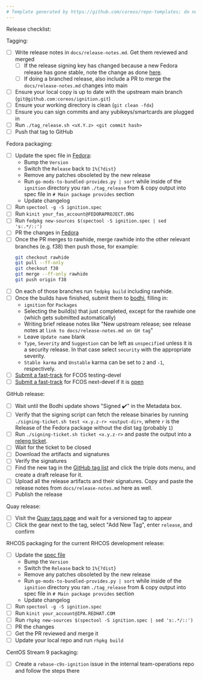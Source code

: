 ```yaml
---
# Template generated by https://github.com/coreos/repo-templates; do not edit downstream
---
```


Release checklist:

Tagging:
 - [ ] Write release notes in `docs/release-notes.md`. Get them reviewed and merged
   - [ ] If the release signing key has changed because a new Fedora release has gone stable, note the change as done [here](https://github.com/coreos/ignition/releases/tag/v2.10.1).
   - [ ] If doing a branched release, also include a PR to merge the `docs/release-notes.md` changes into main
 - [ ] Ensure your local copy is up to date with the upstream main branch (`git@github.com:coreos/ignition.git`)
 - [ ] Ensure your working directory is clean (`git clean -fdx`)
 - [ ] Ensure you can sign commits and any yubikeys/smartcards are plugged in
 - [ ] Run `./tag_release.sh <vX.Y.z> <git commit hash>`
 - [ ] Push that tag to GitHub

Fedora packaging:
 - [ ] Update the spec file in [Fedora](https://src.fedoraproject.org/rpms/ignition):
   - Bump the `Version`
   - Switch the `Release` back to `1%{?dist}`
   - Remove any patches obsoleted by the new release
   - Run `go-mods-to-bundled-provides.py | sort` while inside of the `ignition` directory you ran `./tag_release` from & copy output into spec file in `# Main package provides` section
   - Update changelog
 - [ ] Run `spectool -g -S ignition.spec`
 - [ ] Run `kinit your_fas_account@FEDORAPROJECT.ORG`
 - [ ] Run `fedpkg new-sources $(spectool -S ignition.spec | sed 's:.*/::')`
 - [ ] PR the changes in [Fedora](https://src.fedoraproject.org/rpms/ignition)
 - [ ] Once the PR merges to rawhide, merge rawhide into the other relevant branches (e.g. f38) then push those, for example:
   ```bash
   git checkout rawhide
   git pull --ff-only
   git checkout f38
   git merge --ff-only rawhide
   git push origin f38
   ```
 - [ ] On each of those branches run `fedpkg build` including rawhide.
 - [ ] Once the builds have finished, submit them to [bodhi](https://bodhi.fedoraproject.org/updates/new), filling in:
   - `ignition` for `Packages`
   - Selecting the build(s) that just completed, except for the rawhide one (which gets submitted automatically)
   - Writing brief release notes like "New upstream release; see release notes at `link to docs/release-notes.md on GH tag`"
   - Leave `Update name` blank
   - `Type`, `Severity` and `Suggestion` can be left as `unspecified` unless it is a security release. In that case select `security` with the appropriate severity.
   - `Stable karma` and `Unstable` karma can be set to `2` and `-1`, respectively.
 - [ ] [Submit a fast-track](https://github.com/coreos/fedora-coreos-config/actions/workflows/add-override.yml) for FCOS testing-devel
 - [ ] [Submit a fast-track](https://github.com/coreos/fedora-coreos-config/actions/workflows/add-override.yml) for FCOS next-devel if it is [open](https://github.com/coreos/fedora-coreos-pipeline/blob/main/next-devel/README.md)

GitHub release:
 - [ ] Wait until the Bodhi update shows "Signed :heavy_check_mark:" in the Metadata box.
 - [ ] Verify that the signing script can fetch the release binaries by running `./signing-ticket.sh test <x.y.z-r> <output-dir>`, where `r` is the Release of the Fedora package without the dist tag (probably `1`)
 - [ ] Run `./signing-ticket.sh ticket <x.y.z-r>` and paste the output into a [releng ticket](https://pagure.io/releng/new_issue).
 - [ ] Wait for the ticket to be closed
 - [ ] Download the artifacts and signatures
 - [ ] Verify the signatures
 - [ ] Find the new tag in the [GitHub tag list](https://github.com/coreos/ignition/tags) and click the triple dots menu, and create a draft release for it.
 - [ ] Upload all the release artifacts and their signatures. Copy and paste the release notes from `docs/release-notes.md` here as well.
 - [ ] Publish the release

Quay release:
 - [ ] Visit the [Quay tags page](https://quay.io/repository/coreos/ignition-validate?tab=tags) and wait for a versioned tag to appear
 - [ ] Click the gear next to the tag, select "Add New Tag", enter `release`, and confirm

RHCOS packaging for the current RHCOS development release:
 - [ ] Update the [spec file](https://gitlab.com/redhat/rhel/rpms/ignition)
   - Bump the `Version`
   - Switch the `Release` back to `1%{?dist}`
   - Remove any patches obsoleted by the new release
   - Run `go-mods-to-bundled-provides.py | sort` while inside of the `ignition` directory you ran `./tag_release` from & copy output into spec file in `# Main package provides` section
   - Update changelog
 - [ ] Run `spectool -g -S ignition.spec`
 - [ ] Run `kinit your_account@IPA.REDHAT.COM`
 - [ ] Run `rhpkg new-sources $(spectool -S ignition.spec | sed 's:.*/::')`
 - [ ] PR the changes
 - [ ] Get the PR reviewed and merge it
 - [ ] Update your local repo and run `rhpkg build`

CentOS Stream 9 packaging:
  - [ ] Create a `rebase-c9s-ignition` issue in the internal team-operations repo and follow the steps there
